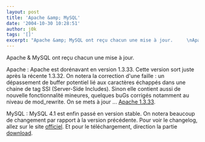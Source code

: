 ```yaml
---
layout: post
title: 'Apache &amp; MySQL'
date: '2004-10-30 10:28:51'
author: j0k
tags: '[]'
excerpt: "Apache &amp; MySQL ont reçu chacun une mise à jour.     \nApache : Apache est dorénavant en version 1.3.33. Cette version sort juste après la récente 1.3.32. On notera la correction d'une faille :  un dépassement de buffer potentiel lié aux caractères échappés dans une chaine de tag SSI (Server-Side Includes).   Sinon elle contient aussi de nouvelle      …"
---
```


Apache &amp; MySQL ont reçu chacun une mise à jour.

Apache : Apache est dorénavant en version 1.3.33. Cette version sort juste après la récente 1.3.32. On notera la correction d'une faille :  un dépassement de buffer potentiel lié aux caractères échappés dans une chaine de tag SSI (Server-Side Includes).   Sinon elle contient aussi de nouvelle fonctionnalité mineures, quelques buGs corrigés notamment au niveau de mod_rewrite.   On se mets à jour ... [Apache 1.3.33](http://httpd.apache.org/download.cgi).

MySQL : MySQL 4.1 est enfin passé en version stable. On notera beaucoup de changement par rapport à la version précédente.   Pour voir le changelog, allez sur le site [officiel](http://dev.mysql.com/doc/mysql/fr/Nutshell_4.1_features.html).   Et pour le téléchargement, direction la partie [download](http://dev.mysql.com/downloads/mysql/4.1.html).
